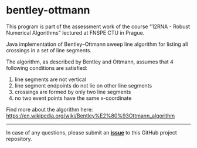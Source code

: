 # bentley-ottmann

This program is part of the assessment work of the course "12RNA - Robust Numerical Algorithms" lectured at FNSPE CTU in Prague.

Java implementation of Bentley–Ottmann sweep line algorithm for listing all crossings in a set of line segments.

The algorithm, as described by Bentley and Ottmann, assumes that 4 following conditions are satisfied:

1. line segments are not vertical
2. line segment endpoints do not lie on other line segments
3. crossings are formed by only two line segments
4. no two event points have the same x-coordinate

Find more about the algorithm here: https://en.wikipedia.org/wiki/Bentley%E2%80%93Ottmann_algorithm

---

In case of any questions, please submit an **[issue](https://github.com/valenpe7/bentley-ottmann/issues)** to this GitHub project repository.
